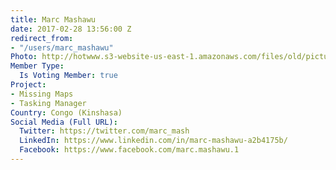 ```yaml
---
title: Marc Mashawu
date: 2017-02-28 13:56:00 Z
redirect_from:
- "/users/marc_mashawu"
Photo: http://hotwww.s3-website-us-east-1.amazonaws.com/files/old/pictures/picture-365-1488292094.jpg
Member Type:
  Is Voting Member: true
Project:
- Missing Maps
- Tasking Manager
Country: Congo (Kinshasa)
Social Media (Full URL):
  Twitter: https://twitter.com/marc_mash
  LinkedIn: https://www.linkedin.com/in/marc-mashawu-a2b4175b/
  Facebook: https://www.facebook.com/marc.mashawu.1
---
```


